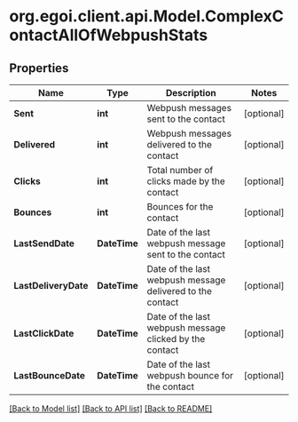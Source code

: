 
# org.egoi.client.api.Model.ComplexContactAllOfWebpushStats

## Properties

Name | Type | Description | Notes
------------ | ------------- | ------------- | -------------
**Sent** | **int** | Webpush messages sent to the contact | [optional] 
**Delivered** | **int** | Webpush messages delivered to the contact | [optional] 
**Clicks** | **int** | Total number of clicks made by the contact | [optional] 
**Bounces** | **int** | Bounces for the contact | [optional] 
**LastSendDate** | **DateTime** | Date of the last webpush message sent to the contact | [optional] 
**LastDeliveryDate** | **DateTime** | Date of the last webpush message delivered to the contact | [optional] 
**LastClickDate** | **DateTime** | Date of the last webpush message clicked by the contact | [optional] 
**LastBounceDate** | **DateTime** | Date of the last webpush bounce for the contact | [optional] 

[[Back to Model list]](../README.md#documentation-for-models)
[[Back to API list]](../README.md#documentation-for-api-endpoints)
[[Back to README]](../README.md)

